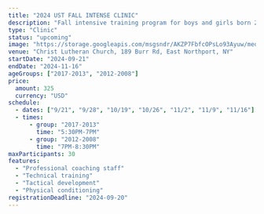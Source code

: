 ```yaml
---
title: "2024 UST FALL INTENSE CLINIC"
description: "Fall intensive training program for boys and girls born 2017-2008"
type: "Clinic"
status: "upcoming"
image: "https://storage.googleapis.com/msgsndr/AKZP7FbfcOPsLo93Ayuw/media/673bd75015ee065bf0b64cad.png"
venue: "Christ Lutheran Church, 189 Burr Rd, East Northport, NY"
startDate: "2024-09-21"
endDate: "2024-11-16"
ageGroups: ["2017-2013", "2012-2008"]
price:
  amount: 325
  currency: "USD"
schedule:
  - dates: ["9/21", "9/28", "10/19", "10/26", "11/2", "11/9", "11/16"]
  - times:
      - group: "2017-2013"
        time: "5:30PM-7PM"
      - group: "2012-2008"
        time: "7PM-8:30PM"
maxParticipants: 30
features:
  - "Professional coaching staff"
  - "Technical training"
  - "Tactical development"
  - "Physical conditioning"
registrationDeadline: "2024-09-20"
---
```

